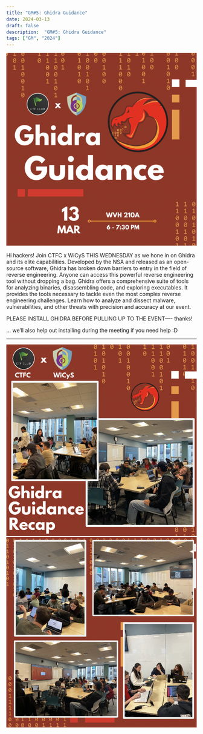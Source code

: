 ```yaml
---
title: "GM#5: Ghidra Guidance"
date: 2024-03-13
draft: false
description:  "GM#5: Ghidra Guidance"
tags: ["GM", "2024"]
---
```


![featured](featured.png)

Hi hackers! Join CTFC x WiCyS THIS WEDNESDAY as we hone in on Ghidra and its elite capabilities. Developed by the NSA and released as an open-source software, Ghidra has broken down barriers to entry in the field of reverse engineering. Anyone can access this powerful reverse engineering tool without dropping a bag. Ghidra offers a comprehensive suite of tools for analyzing binaries, disassembling code, and exploring executables. It provides the tools necessary to tackle even the most complex reverse engineering challenges. Learn how to analyze and dissect malware, vulnerabilities, and other threats with precision and accuracy at our event.

PLEASE INSTALL GHIDRA BEFORE PULLING UP TO THE EVENT—- thanks!

… we’ll also help out installing during the meeting if you need help :D

---

![2024_gm5](gm51.png)
![2024_gm5](gm52.png)